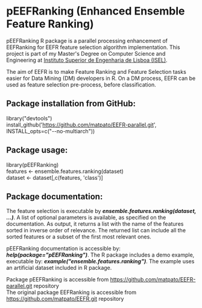 # pEEFRanking (Enhanced Ensemble Feature Ranking)
pEEFRanking R package is a parallel processing enhancement of EEFRanking for EEFR feature selection algorithm implementation.
This project is part of my Master's Degree on Computer Science and Engineering at [Instituto Superior de Engenharia de Lisboa (ISEL)](https://www.isel.pt/).

The aim of EEFR is to make Feature Ranking and Feature Selection tasks easier for Data Mining (DM) developers in R.
On a DM process, EEFR can be used as feature selection pre-process, before classification.

## Package installation from GitHub:
library("devtools")<br/>
install_github('https://github.com/matpato/EEFR-parallel.git', INSTALL_opts=c("--no-multiarch"))


## Package usage:
library(pEEFRanking)<br/>
features <- ensemble.features.ranking(dataset)<br/>
dataset <- dataset[,c(features, 'class')]

## Package documentation:
The feature selection is executable by ***ensemble.features.ranking(dataset, ...)***. 
A list of optional parameters is available, as specified on the documentation. 
As output, it returns a list with the name of the features sorted in inverse order of relevance. 
The returned list can include all the sorted features or a subset of the first most relevant ones.

pEEFRanking documentation is accessible by: ***help(package="pEEFRanking")***. 
The R package includes a demo example, executable by: ***example("ensemble.features.ranking")***. 
The example uses an artificial dataset included in R package.

Package pEEFRanking is accessible from https://github.com/matpato/EEFR-parallel.git repository <br/>
The original package EEFRanking is accessible from https://github.com/matpato/EEFR.git repository
